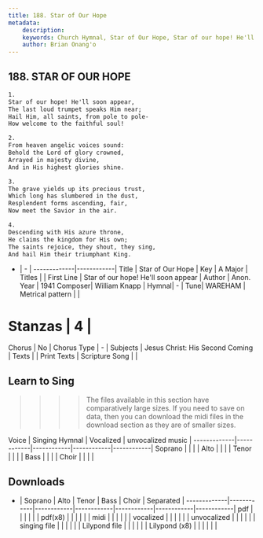 ```yaml
---
title: 188. Star of Our Hope
metadata:
    description: 
    keywords: Church Hymnal, Star of Our Hope, Star of our hope! He'll soon appear, 
    author: Brian Onang'o
---
```



## 188. STAR OF OUR HOPE

```txt
1.
Star of our hope! He'll soon appear,
The last loud trumpet speaks Him near;
Hail Him, all saints, from pole to pole-
How welcome to the faithful soul!

2.
From heaven angelic voices sound:
Behold the Lord of glory crowned,
Arrayed in majesty divine,
And in His highest glories shine.

3.
The grave yields up its precious trust,
Which long has slumbered in the dust,
Resplendent forms ascending, fair,
Now meet the Savior in the air.

4.
Descending with His azure throne,
He claims the kingdom for His own;
The saints rejoice, they shout, they sing,
And hail Him their triumphant King.

```

- |   -  |
-------------|------------|
Title | Star of Our Hope |
Key | A Major |
Titles |  |
First Line | Star of our hope! He'll soon appear |
Author | Anon.
Year | 1941
Composer| William Knapp |
Hymnal|  - |
Tune| WAREHAM |
Metrical pattern | |
# Stanzas | 4 |
Chorus | No |
Chorus Type | - |
Subjects | Jesus Christ: His Second Coming |
Texts |  |
Print Texts | 
Scripture Song |  |
  
## Learn to Sing

>>>> The files available in this section have comparatively large sizes. If you need to save on data, then you can download the midi files in the download section as they are of smaller sizes.

Voice |  Singing Hymnal | Vocalized | unvocalized music |
-------------|------------|------------|------------|------------|
Soprano | | | |
Alto | | | |
Tenor | | | |
Bass | | | |
Choir | | | |

## Downloads

- |  Soprano | Alto | Tenor | Bass | Choir | Separated |
-------------|------------|------------|------------|------------|------------|------------|
pdf | | | | | |
pdf(x8) | | | | | |
midi | | | | | |
vocalized | | | | | |
unvocalized | | | | | |
singing file | | | | | |
Lilypond file | | | | | |
Lilypond (x8) | | | | | |
  
